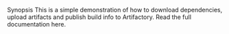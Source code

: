 Synopsis
This is a simple demonstration of how to download dependencies, upload artifacts and publish build info to Artifactory. 
Read the full documentation here.
